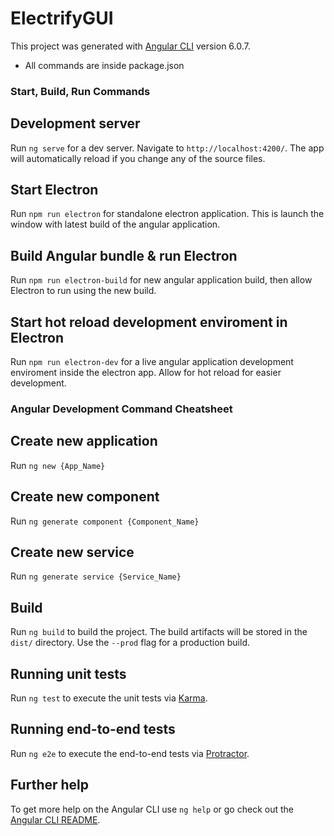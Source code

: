 # ElectrifyGUI

This project was generated with [Angular CLI](https://github.com/angular/angular-cli) version 6.0.7.

* All commands are inside package.json

### Start, Build, Run Commands

## Development server

Run `ng serve` for a dev server. Navigate to `http://localhost:4200/`. The app will automatically reload if you change any of the source files.

## Start Electron

Run `npm run electron` for standalone electron application.  This is launch the window with latest build of the angular application.

## Build Angular bundle & run Electron

Run `npm run electron-build` for new angular application build, then allow Electron to run using the new build.

## Start hot reload development enviroment in Electron

Run `npm run electron-dev` for a live angular application development enviroment inside the electron app.  Allow for hot reload for easier development. 

### Angular Development Command Cheatsheet

## Create new application

Run `ng new {App_Name}`

## Create new component

Run `ng generate component {Component_Name}`

## Create new service

Run `ng generate service {Service_Name}`

## Build

Run `ng build` to build the project. The build artifacts will be stored in the `dist/` directory. Use the `--prod` flag for a production build.

## Running unit tests

Run `ng test` to execute the unit tests via [Karma](https://karma-runner.github.io).

## Running end-to-end tests

Run `ng e2e` to execute the end-to-end tests via [Protractor](http://www.protractortest.org/).

## Further help

To get more help on the Angular CLI use `ng help` or go check out the [Angular CLI README](https://github.com/angular/angular-cli/blob/master/README.md).
